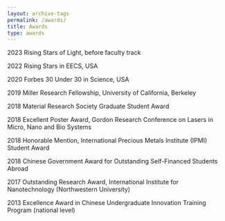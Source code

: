```yaml
---
layout: archive-tags
permalink: /awards/
title: Awards
type: awards
---
```


2023    Rising Stars of Light, before faculty track

2022    Rising Stars in EECS, USA

2020    Forbes 30 Under 30 in Science, USA

2019    Miller Research Fellowship, University of California, Berkeley   

2018    Material Research Society Graduate Student Award

2018    Excellent Poster Award, Gordon Research Conference on Lasers in Micro, Nano and Bio Systems

2018    Honorable Mention, International Precious Metals Institute (IPMI) Student Award 

2018    Chinese Government Award for Outstanding Self-Financed Students Abroad 

2017    Outstanding Research Award, International Institute for Nanotechnology (Northwestern University)

2013    Excellence Award in Chinese Undergraduate Innovation Training Program (national level)


